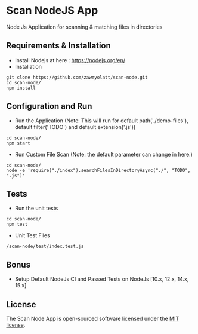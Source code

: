 # Scan NodeJS App
Node Js Application for scanning &amp; matching files in directories

## Requirements & Installation
- Install Nodejs at here : https://nodejs.org/en/
- Installation 
```
git clone https://github.com/zawmyolatt/scan-node.git
cd scan-node/
npm install
```

## Configuration and Run
- Run the Application (Note: This will run for default path('./demo-files'), default filter('TODO') and default extension('.js'))
```
cd scan-node/
npm start
```

- Run Custom File Scan (Note: the default parameter can change in here.)
```
cd scan-node/
node -e 'require("./index").searchFilesInDirectoryAsync("./", "TODO", ".js")' 
```

## Tests
- Run the unit tests
```
cd scan-node/
npm test
```
- Unit Test Files
```
/scan-node/test/index.test.js
```

## Bonus
- Setup Default NodeJs CI and Passed Tests on NodeJs [10.x, 12.x, 14.x, 15.x]

## License

The Scan Node App is open-sourced software licensed under the [MIT license](https://opensource.org/licenses/MIT).